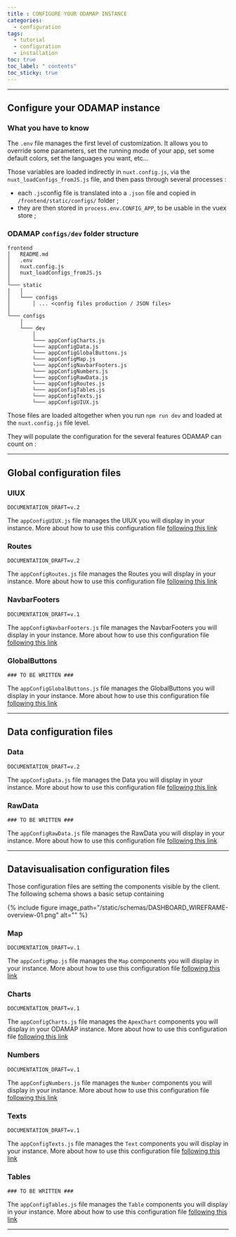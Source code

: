 ```yaml
---
title : CONFIGURE YOUR ODAMAP INSTANCE
categories:
  - configuration
tags:
  - tutorial
  - configuration
  - installation
toc: true
toc_label: " contents"
toc_sticky: true
---
```


--------

## Configure your ODAMAP instance
 
### What you have to know

The `.env` file manages the first level of customization. It allows you to override some parameters, set the running mode of your app, set some default colors, set the languages you want, etc...

Those variables are loaded indirectly in `nuxt.config.js`, via the `nuxt_loadConfigs_fromJS.js` file, and then pass through several processes : 

- each `.js`config file is translated into a `.json` file and copied in `/frontend/static/configs/` folder ;
- they are then stored in `process.env.CONFIG_APP`, to be usable in the vuex store ;


### ODAMAP `configs/dev` folder structure

```shell
frontend
│   README.md
│   .env
│   nuxt.config.js
│   nuxt_loadConfigs_fromJS.js
│
└─── static
│   │
│   └─── configs
│       │ ... <config files production / JSON files>
│
└─── configs
    │
    └─── dev
        │
        └─── appConfigCharts.js
        └─── appConfigData.js
        └─── appConfigGlobalButtons.js
        └─── appConfigMap.js
        └─── appConfigNavbarFooters.js
        └─── appConfigNumbers.js
        └─── appConfigRawData.js
        └─── appConfigRoutes.js
        └─── appConfigTables.js
        └─── appConfigTexts.js
        └─── appConfigUIUX.js

```

Those files are loaded altogether when you run `npm run dev` and loaded at the `nuxt.config.js` file level.

They will populate the configuration for the several features ODAMAP can count on :

------

## Global configuration files

### UIUX

```shell
DOCUMENTATION_DRAFT=v.2
```
The `appConfigUIUX.js` file manages the UIUX you will display in your instance.
More about how to use this configuration file [following this link]({{site.baseurl}}/configfiles/appConfigUIUX)

### Routes

```shell
DOCUMENTATION_DRAFT=v.2
```
The `appConfigRoutes.js` file manages the Routes you will display in your instance.
More about how to use this configuration file [following this link]({{site.baseurl}}/configfiles/appConfigRoutes)

### NavbarFooters

```shell
DOCUMENTATION_DRAFT=v.1
```
The `appConfigNavbarFooters.js` file manages the NavbarFooters you will display in your instance.
More about how to use this configuration file [following this link]({{site.baseurl}}/configfiles/appConfigNavbarFooters)

### GlobalButtons

```shell
### TO BE WRITTEN ###
```
The `appConfigGlobalButtons.js` file manages the GlobalButtons you will display in your instance.
More about how to use this configuration file [following this link]({{site.baseurl}}/configfiles/appConfigGlobalButtons)

------

## Data configuration files

### Data

```shell
DOCUMENTATION_DRAFT=v.2
```
The `appConfigData.js` file manages the Data you will display in your instance.
More about how to use this configuration file [following this link]({{site.baseurl}}/configfiles/appConfigData)

### RawData

```shell
### TO BE WRITTEN ###
```
The `appConfigRawData.js` file manages the RawData you will display in your instance.
More about how to use this configuration file [following this link]({{site.baseurl}}/configfiles/appConfigRawData)

------

## Datavisualisation configuration files

Those configuration files are setting the components visible by the client. The following schema shows a basic setup containing 

{% include figure image_path="/static/schemas/DASHBOARD_WIREFRAME-overview-01.png" alt="" %}

### Map

```shell
DOCUMENTATION_DRAFT=v.1
```
The `appConfigMap.js` file manages the `Map` components you will display in your instance.
More about how to use this configuration file [following this link]({{site.baseurl}}/configfiles/appConfigMap)

### Charts

```shell
DOCUMENTATION_DRAFT=v.1
```
The `appConfigCharts.js` file manages the `ApexChart` components you will display in your ODAMAP instance.
More about how to use this configuration file [following this link]({{site.baseurl}}/configfiles/appConfigCharts)

### Numbers

```shell
DOCUMENTATION_DRAFT=v.1
```
The `appConfigNumbers.js` file manages the `Number` components you will display in your instance.
More about how to use this configuration file [following this link]({{site.baseurl}}/configfiles/appConfigNumbers)

### Texts

```shell
DOCUMENTATION_DRAFT=v.1
```
The `appConfigTexts.js` file manages the `Text` components you will display in your instance.
More about how to use this configuration file [following this link]({{site.baseurl}}/configfiles/appConfigTexts)

### Tables

```shell
### TO BE WRITTEN ###
```
The `appConfigTables.js` file manages the `Table` components you will display in your instance.
More about how to use this configuration file [following this link]({{site.baseurl}}/configfiles/appConfigTables)


------------

<br>
<br>
